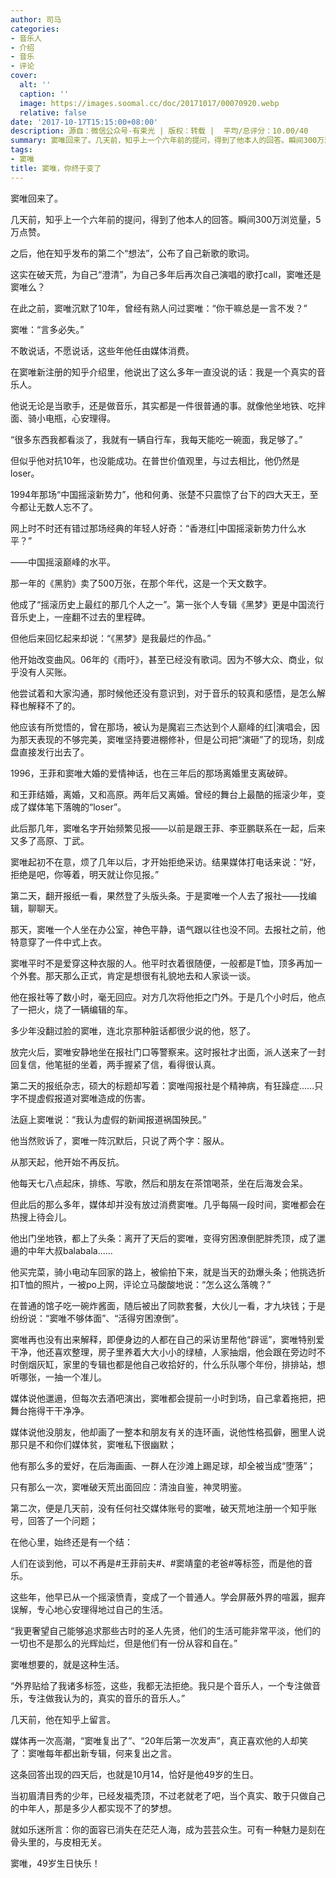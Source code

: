 ```yaml
---
author: 司马
categories:
- 音乐人
- 介绍
- 音乐
- 评论
cover:
  alt: ''
  caption: ''
  image: https://images.soomal.cc/doc/20171017/00070920.webp
  relative: false
date: '2017-10-17T15:15:00+08:00'
description: 源自：微信公众号-有束光 | 版权：转载 |  平均/总评分：10.00/40
summary: 窦唯回来了。几天前，知乎上一个六年前的提问，得到了他本人的回答。瞬间300万浏览量，5万点赞。之后，他在知乎发布的第二个“想法”，公布了自己新歌的歌词。这实在破天荒，为自己“澄清”，为自己多年后再次自己演唱的歌打call，窦唯还是窦唯么？
tags:
- 窦唯
title: 窦唯，你终于变了
---
```


窦唯回来了。

几天前，知乎上一个六年前的提问，得到了他本人的回答。瞬间300万浏览量，5万点赞。

之后，他在知乎发布的第二个“想法”，公布了自己新歌的歌词。

这实在破天荒，为自己“澄清”，为自己多年后再次自己演唱的歌打call，窦唯还是窦唯么？

在此之前，窦唯沉默了10年，曾经有熟人问过窦唯：“你干嘛总是一言不发？”

窦唯：“言多必失。”

不敢说话，不愿说话，这些年他任由媒体消费。

在窦唯新注册的知乎介绍里，他说出了这么多年一直没说的话：我是一个真实的音乐人。

他说无论是当歌手，还是做音乐，其实都是一件很普通的事。就像他坐地铁、吃拌面、骑小电瓶，心安理得。

“很多东西我都看淡了，我就有一辆自行车，我每天能吃一碗面，我足够了。”

但似乎他对抗10年，也没能成功。在普世价值观里，与过去相比，他仍然是loser。

1994年那场“中国摇滚新势力”，他和何勇、张楚不只震惊了台下的四大天王，至今都让无数人忘不了。

网上时不时还有错过那场经典的年轻人好奇：“香港红|中国摇滚新势力什么水平？”

――中国摇滚巅峰的水平。

那一年的《黑豹》卖了500万张，在那个年代，这是一个天文数字。

他成了“摇滚历史上最红的那几个人之一”。第一张个人专辑《黑梦》更是中国流行音乐史上，一座翻不过去的里程碑。

但他后来回忆起来却说：“《黑梦》是我最烂的作品。”

他开始改变曲风。06年的《雨吁》，甚至已经没有歌词。因为不够大众、商业，似乎没有人买账。

他尝试着和大家沟通，那时候他还没有意识到，对于音乐的较真和感悟，是怎么解释也解释不了的。

他应该有所觉悟的，曾在那场，被认为是魔岩三杰达到个人巅峰的红|演唱会，因为那天表现的不够完美，窦唯坚持要进棚修补，但是公司把“演砸”了的现场，刻成盘直接发行出去了。

1996，王菲和窦唯大婚的爱情神话，也在三年后的那场离婚里支离破碎。

和王菲结婚，离婚，又和高原。两年后又离婚。曾经的舞台上最酷的摇滚少年，变成了媒体笔下落魄的“loser”。

此后那几年，窦唯名字开始频繁见报――以前是跟王菲、李亚鹏联系在一起，后来又多了高原、丁武。

窦唯起初不在意，烦了几年以后，才开始拒绝采访。结果媒体打电话来说：“好，拒绝是吧，你等着，明天就让你见报。”

第二天，翻开报纸一看，果然登了头版头条。于是窦唯一个人去了报社――找编辑，聊聊天。

那天，窦唯一个人坐在办公室，神色平静，语气跟以往也没不同。去报社之前，他特意穿了一件中式上衣。

窦唯平时不是爱穿这种衣服的人。他平时衣着很随便，一般都是T恤，顶多再加一个外套。那天那么正式，肯定是想很有礼貌地去和人家谈一谈。

他在报社等了数小时，毫无回应。对方几次将他拒之门外。于是几个小时后，他点了一把火，烧了一辆编辑的车。

多少年没翻过脸的窦唯，连北京那种脏话都很少说的他，怒了。

放完火后，窦唯安静地坐在报社门口等警察来。这时报社才出面，派人送来了一封回复信，他笔挺的坐着，两手握紧了信，看得很认真。

第二天的报纸杂志，硕大的标题却写着：窦唯闯报社是个精神病，有狂躁症……只字不提虚假报道对窦唯造成的伤害。

法庭上窦唯说：“我认为虚假的新闻报道祸国殃民。”

他当然败诉了，窦唯一阵沉默后，只说了两个字：服从。

从那天起，他开始不再反抗。

他每天七八点起床，排练、写歌，然后和朋友在茶馆喝茶，坐在后海发会呆。

但此后的那么多年，媒体却并没有放过消费窦唯。几乎每隔一段时间，窦唯都会在热搜上待会儿。

他出门坐地铁，都上了头条：离开了天后的窦唯，变得穷困潦倒肥胖秃顶，成了邋遢的中年大叔balabala......

他买完菜，骑小电动车回家的路上，被偷拍下来，就是当天的劲爆头条；他挑选折扣T恤的照片，一被po上网，评论立马酸酸地说：“怎么这么落魄？”

在普通的馆子吃一碗炸酱面，随后被出了同款套餐，大伙儿一看，才九块钱；于是纷纷说：“窦唯不够体面”、“活得穷困潦倒”。

窦唯再也没有出来解释，即便身边的人都在自己的采访里帮他“辟谣”，窦唯特别爱干净，他还喜欢整理，房子里养着大大小小的绿植，人家抽烟，他会跟在旁边时不时倒烟灰缸，家里的专辑也都是他自己收拾好的，什么乐队哪个年份，排排站，想听哪张，一抽一个准儿。

媒体说他邋遢，但每次去酒吧演出，窦唯都会提前一小时到场，自己拿着拖把，把舞台拖得干干净净。

媒体说他没朋友，他却画了一整本和朋友有关的连环画，说他性格孤僻，圈里人说那只是不和你们媒体贫，窦唯私下很幽默；

他有那么多的爱好，在后海画画、一群人在沙滩上踢足球，却全被当成“堕落”；

只有那么一次，窦唯破天荒出面回应：清浊自鉴，神灵明鉴。

第二次，便是几天前，没有任何社交媒体账号的窦唯，破天荒地注册一个知乎账号，回答了一个问题；

在他心里，始终还是有一个结：

人们在谈到他，可以不再是#王菲前夫#、#窦靖童的老爸#等标签，而是他的音乐。

这些年，他早已从一个摇滚愤青，变成了一个普通人。学会屏蔽外界的喧嚣，掘弃误解，专心地心安理得地过自己的生活。

“我更奢望自己能够追求那些古时的圣人先贤，他们的生活可能非常平淡，他们的一切也不是那么的光辉灿烂，但是他们有一份从容和自在。”

窦唯想要的，就是这种生活。

“外界贴给了我诸多标签，这些，我都无法拒绝。我只是个音乐人，一个专注做音乐，专注做我认为的，真实的音乐的音乐人。”

几天前，他在知乎上留言。

媒体再一次高潮，“窦唯复出了”、“20年后第一次发声”，真正喜欢他的人却笑了：窦唯每年都出新专辑，何来复出之言。

这条回答出现的四天后，也就是10月14，恰好是他49岁的生日。

当初眉清目秀的少年，已经发福秃顶，不过老就老了吧，当个真实、敢于只做自己的中年人，那是多少人都实现不了的梦想。

就如乐迷所言：你的面容已消失在茫茫人海，成为芸芸众生。可有一种魅力是刻在骨头里的，与皮相无关。

窦唯，49岁生日快乐！
